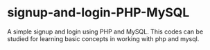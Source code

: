 # signup-and-login-PHP-MySQL
A simple signup and login using PHP and MySQL. This codes can be studied for learning basic concepts in working with php and mysql.
